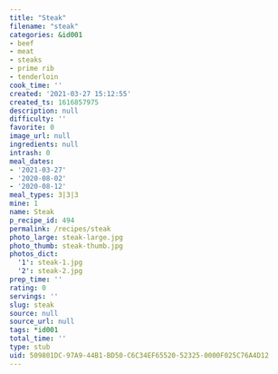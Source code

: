 ```yaml
---
title: "Steak"
filename: "steak"
categories: &id001
- beef
- meat
- steaks
- prime rib
- tenderloin
cook_time: ''
created: '2021-03-27 15:12:55'
created_ts: 1616857975
description: null
difficulty: ''
favorite: 0
image_url: null
ingredients: null
intrash: 0
meal_dates:
- '2021-03-27'
- '2020-08-02'
- '2020-08-12'
meal_types: 3|3|3
mine: 1
name: Steak
p_recipe_id: 494
permalink: /recipes/steak
photo_large: steak-large.jpg
photo_thumb: steak-thumb.jpg
photos_dict:
  '1': steak-1.jpg
  '2': steak-2.jpg
prep_time: ''
rating: 0
servings: ''
slug: steak
source: null
source_url: null
tags: *id001
total_time: ''
type: stub
uid: 509801DC-97A9-44B1-BD50-C6C34EF65520-52325-0000F025C76A4D12
---
```

<div class="large-8 medium-7 columns" id="writeup">	</div><!-- #writeup -->
</div><!-- #row-one -->
<div class="row" id="row-two">	<div class="medium-4 small-5 columns" id="ingredients">	</div>	<div class="medium-6 small-7 columns" id="directions">	</div>